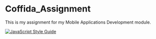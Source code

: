 # Coffida_Assignment

This is my assignment for my Mobile Applications Development module.

[![JavaScript Style Guide](https://cdn.rawgit.com/standard/standard/master/badge.svg)](https://github.com/standard/standard)
